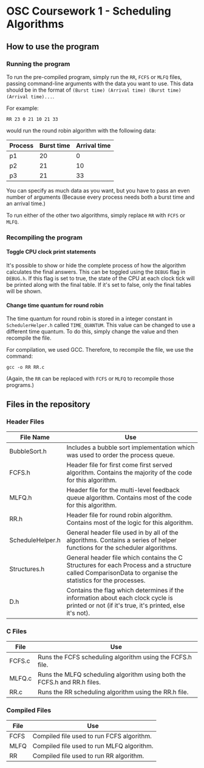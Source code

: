 # OSC Coursework 1 - Scheduling Algorithms
## How to use the program
### Running the program
To run the pre-compiled program, simply run the `RR`, `FCFS` or `MLFQ` files, passing command-line arguments with the data you want to use. This data should be in the format of `(Burst time) (Arrival time) (Burst time) (Arrival time)...`.

For example:
```
RR 23 0 21 10 21 33
```
would run the round robin algorithm with the following data:

| Process | Burst time | Arrival time |
|---------|------------|--------------|
| p1 | 20 | 0 |
| p2 | 21 | 10 |
| p3 | 21 | 33 |

You can specify as much data as you want, but you have to pass an even number of arguments (Because every process needs both a burst time and an arrival time.)

To run either of the other two algorithms, simply replace `RR` with `FCFS` or `MLFQ`.

### Recompiling the program

#### Toggle CPU clock print statements 
It's possible to show or hide the complete process of how the algorithm calculates the final answers. This can be toggled using the `DEBUG` flag in `DEBUG.h`. If this flag is set to true, the state of the CPU at each clock tick will be printed along with the final table. If it's set to false, only the final tables will be shown.

#### Change time quantum for round robin
The time quantum for round robin is stored in a integer constant in `SchedulerHelper.h` called `TIME_QUANTUM`. This value can be changed to use a different time quantum. To do this, simply change the value and then recompile the file.

For compilation, we used GCC. Therefore, to recompile the file, we use the command:
```
gcc -o RR RR.c
```
(Again, the `RR` can be replaced with `FCFS` or `MLFQ` to recompile those programs.)

## Files in the repository
### Header Files
| File Name | Use |
|------------------|----------------------------------------------------------------------------------------------------------------------------------------------------------|
| BubbleSort.h | Includes a bubble sort implementation which was used to order the process queue. |
| FCFS.h | Header file for first come first served algorithm. Contains the majority of the code for this algorithm. |
| MLFQ.h | Header file for the multi-level feedback queue algorithm. Contains most of the code for this algorithm. |
| RR.h | Header file for round robin algorithm. Contains most of the logic for this algorithm. |
| ScheduleHelper.h | General header file used in by all of the algorithms. Contains a series of helper functions for the scheduler algorithms. |
| Structures.h | General header file which contains the C Structures for each Process and a structure called ComparisonData to organise the statistics for the processes. |
| D.h | Contains the flag which determines if the information about each clock cycle is printed or not (if it's true, it's printed, else it's not). |

### C Files

| File | Use |
|--------|--------------------------------------------------------------------------|
| FCFS.c | Runs the FCFS scheduling algorithm using the FCFS.h file. |
| MLFQ.c | Runs the MLFQ scheduling algorithm using both the FCFS.h and RR.h files. |
| RR.c | Runs the RR scheduling algorithm using the RR.h file. |

### Compiled Files

| File | Use |
|------|-------------------------------------------|
| FCFS | Compiled file used to run FCFS algorithm. |
| MLFQ | Compiled file used to run MLFQ algorithm. |
| RR | Compiled file used to run RR algorithm. |
